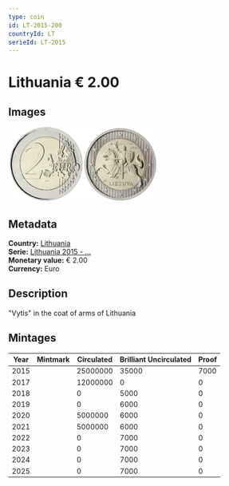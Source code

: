 ```yaml
---
type: coin
id: LT-2015-200
countryId: LT
serieId: LT-2015
---
```


# Lithuania € 2.00

## Images

<img src="../../../Images/common-2007-200.webp" height="150" alt="Front image"><img src="Images/lithuania-2015-200.webp" height="150" alt="Back image">

## Metadata

**Country:** [Lithuania](../index.md)\
**Serie:** [Lithuania 2015 - ...](index.md)\
**Monetary value:** € 2.00\
**Currency:** Euro

## Description

"Vytis" in the coat of arms of Lithuania

## Mintages

| Year | Mintmark | Circulated | Brilliant Uncirculated | Proof |
| ---- | -------- | ---------- | ---------------------- | ----- |
| 2015 |          | 25000000   | 35000                  | 7000  |
| 2017 |          | 12000000   | 0                      | 0     |
| 2018 |          | 0          | 5000                   | 0     |
| 2019 |          | 0          | 6000                   | 0     |
| 2020 |          | 5000000    | 6000                   | 0     |
| 2021 |          | 5000000    | 6000                   | 0     |
| 2022 |          | 0          | 7000                   | 0     |
| 2023 |          | 0          | 7000                   | 0     |
| 2024 |          | 0          | 7000                   | 0     |
| 2025 |          | 0          | 7000                   | 0     |
